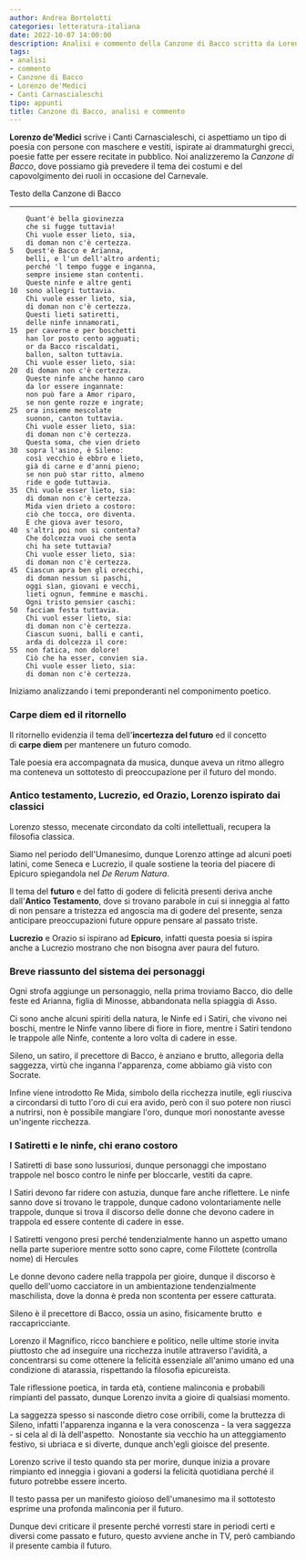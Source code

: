 ```yaml
---
author: Andrea Bortolotti
categories: letteratura-italiana
date: 2022-10-07 14:00:00
description: Analisi e commento della Canzone di Bacco scritta da Lorenzo de'Medici nei Canti Carnascialeschi.
tags:
- analisi
- commento
- Canzone di Bacco
- Lorenzo de'Medici
- Canti Carnascialeschi
tipo: appunti
title: Canzone di Bacco, analisi e commento 
---
```

**Lorenzo de'Medici** scrive i Canti Carnascialeschi, ci aspettiamo un tipo di poesia con persone con maschere e vestiti, ispirate ai drammaturghi grecci, poesie fatte per essere recitate in pubblico. Noi analizzeremo la *Canzone di Bacco*, dove possiamo già prevedere il tema dei costumi e del capovolgimento dei ruoli in occasione del Carnevale.  

Testo della Canzone di Bacco  

------------------------------  

```  
    Quant'è bella giovinezza  
    che si fugge tuttavia!  
    Chi vuole esser lieto, sia,  
    di doman non c'è certezza.  
5   Quest'è Bacco e Arïanna,  
    belli, e l'un dell'altro ardenti;  
    perché 'l tempo fugge e inganna,  
    sempre insieme stan contenti.  
    Queste ninfe e altre genti  
10  sono allegri tuttavia.  
    Chi vuole esser lieto, sia,  
    di doman non c'è certezza.  
    Questi lieti satiretti,  
    delle ninfe innamorati,  
15  per caverne e per boschetti  
    han lor posto cento agguati;  
    or da Bacco riscaldati,  
    ballon, salton tuttavia.  
    Chi vuole esser lieto, sia:  
20  di doman non c'è certezza.  
    Queste ninfe anche hanno caro  
    da lor essere ingannate:  
    non può fare a Amor riparo,  
    se non gente rozze e ingrate;  
25  ora insieme mescolate  
    suonon, canton tuttavia.  
    Chi vuole esser lieto, sia:  
    di doman non c'è certezza.  
    Questa soma, che vien drieto  
30  sopra l'asino, è Sileno:  
    così vecchio è ebbro e lieto,  
    già di carne e d'anni pieno;  
    se non può star ritto, almeno  
    ride e gode tuttavia.  
35  Chi vuole esser lieto, sia:  
    di doman non c'è certezza.  
    Mida vien drieto a costoro:  
    ciò che tocca, oro diventa.  
    E che giova aver tesoro,  
40  s'altri poi non si contenta?  
    Che dolcezza vuoi che senta  
    chi ha sete tuttavia?  
    Chi vuole esser lieto, sia:  
    di doman non c'è certezza.  
45  Ciascun apra ben gli orecchi,  
    di doman nessun si paschi,  
    oggi sìan, giovani e vecchi,  
    lieti ognun, femmine e maschi.  
    Ogni tristo pensier caschi:  
50  facciam festa tuttavia.  
    Chi vuol esser lieto, sia:  
    di doman non c'è certezza.  
    Ciascun suoni, balli e canti,  
    arda di dolcezza il core:  
55  non fatica, non dolore!  
    Ciò che ha esser, convien sia.  
    Chi vuole esser lieto, sia:  
    di doman non c'è certezza.  

```  

Iniziamo analizzando i temi preponderanti nel componimento poetico.  

### Carpe diem ed il ritornello

Il ritornello evidenzia il tema dell'**incertezza del futuro** ed il concetto di **carpe diem** per mantenere un futuro comodo.  

Tale poesia era accompagnata da musica, dunque aveva un ritmo allegro ma conteneva un sottotesto di preoccupazione per il futuro del mondo.  

### Antico testamento, Lucrezio, ed Orazio, Lorenzo ispirato dai classici

Lorenzo stesso, mecenate circondato da colti intellettuali, recupera la filosofia classica.  

Siamo nel periodo dell'Umanesimo, dunque Lorenzo attinge ad alcuni poeti latini, come Seneca e Lucrezio, il quale sostiene la teoria del piacere di Epicuro spiegandola nel *De Rerum Natura*.  

Il tema del **futuro** e del fatto di godere di felicità presenti deriva anche dall'**Antico Testamento**, dove si trovano parabole in cui si inneggia al fatto di non pensare a tristezza ed angoscia ma di godere del presente, senza anticipare preoccupazioni future oppure pensare al passato triste.  

**Lucrezio** e Orazio si ispirano ad **Epicuro**, infatti questa poesia si ispira anche a Lucrezio mostrano che non bisogna aver paura del futuro.  

### Breve riassunto del sistema dei personaggi

Ogni strofa aggiunge un personaggio, nella prima troviamo Bacco, dio delle feste ed Arianna, figlia di Minosse, abbandonata nella spiaggia di Asso.  

Ci sono anche alcuni spiriti della natura, le Ninfe ed i Satiri, che vivono nei boschi, mentre le Ninfe vanno libere di fiore in fiore, mentre i Satiri tendono le trappole alle Ninfe, contente a loro volta di cadere in esse.  

Sileno, un satiro, il precettore di Bacco, è anziano e brutto, allegoria della saggezza, virtù che inganna l'apparenza, come abbiamo già visto con Socrate.  

Infine viene introdotto Re Mida, simbolo della ricchezza inutile, egli riusciva a circondarsi di tutto l'oro di cui era avido, però con il suo potere non riuscì a nutrirsi, non è possibile mangiare l'oro, dunque morì nonostante avesse un'ingente ricchezza.  

### I Satiretti e le ninfe, chi erano costoro

I Satiretti di base sono lussuriosi, dunque personaggi che impostano trappole nel bosco contro le ninfe per bloccarle, vestiti da capre.  

I Satiri devono far ridere con astuzia, dunque fare anche riflettere. Le ninfe sanno dove si trovano le trappole, dunque cadono volontariamente nelle trappole, dunque si trova il discorso delle donne che devono cadere in trappola ed essere contente di cadere in esse.  

I Satiretti vengono presi perché tendenzialmente hanno un aspetto umano nella parte superiore mentre sotto sono capre, come Filottete (controlla nome) di Hercules  

Le donne devono cadere nella trappola per gioire, dunque il discorso è quello dell'uomo cacciatore in un ambientazione tendenzialmente maschilista, dove la donna è preda non scontenta per essere catturata.  

Sileno è il precettore di Bacco, ossia un asino, fisicamente brutto  e raccapricciante.  

Lorenzo il Magnifico, ricco banchiere e politico, nelle ultime storie invita piuttosto che ad inseguire una ricchezza inutile attraverso l'avidità, a concentrarsi su come ottenere la felicità essenziale all'animo umano ed una condizione di atarassia, rispettando la filosofia epicureista.  

Tale riflessione poetica, in tarda età, contiene malinconia e probabili rimpianti del passato, dunque Lorenzo invita a gioire di qualsiasi momento.  

La saggezza spesso si nasconde dietro cose orribili, come la bruttezza di Sileno, infatti l'apparenza inganna e la vera conoscenza - la vera saggezza - si cela al di là dell'aspetto.  Nonostante sia vecchio ha un atteggiamento festivo, si ubriaca e si diverte, dunque anch'egli gioisce del presente.  

Lorenzo scrive il testo quando sta per morire, dunque inizia a provare rimpianto ed inneggia i giovani a godersi la felicità quotidiana perché il futuro potrebbe essere incerto.  

Il testo passa per un manifesto gioioso dell'umanesimo ma il sottotesto esprime una profonda malinconia per il futuro.  

Dunque devi criticare il presente perché vorresti stare in periodi certi e diversi come passato e futuro, questo avviene anche in TV, però cambiando il presente cambia il futuro.  